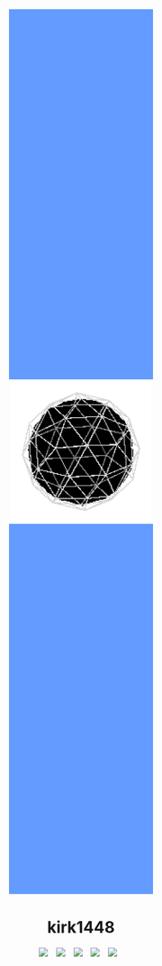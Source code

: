<div align = "center">
<img src = "https://github.com/kirk1448/kirk1448/blob/main/border.png">
<img src = "https://github.com/kirk1448/kirk1448/blob/main/sphere.gif" width = "250" height = "auto">
<img src = "https://github.com/kirk1448/kirk1448/blob/main/border.png">

</div>
<div align = "center"> <h1> kirk1448 </h1> </div>
<div align = "center"> 
	<img src = "https://img.shields.io/badge/figma-%23F24E1E.svg?style=for-the-badge&logo=figma&logoColor=white"> &ensp;
	<img src = "https://img.shields.io/badge/.NET-5C2D91?style=for-the-badge&logo=.net&logoColor=white"> &ensp;
	<img src = "https://img.shields.io/badge/c%23-%23239120.svg?style=for-the-badge&logo=csharp&logoColor=white"> &ensp;
	<img src = "https://img.shields.io/badge/python-3670A0?style=for-the-badge&logo=python&logoColor=white"> &ensp;
	<img src = "https://img.shields.io/badge/unity-%23000000.svg?style=for-the-badge&logo=unity&logoColor=white"> &ensp;
</div>